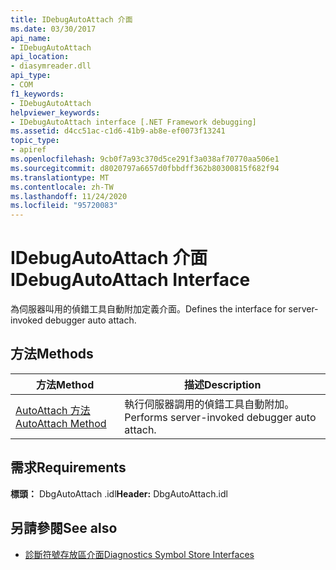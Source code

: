 ```yaml
---
title: IDebugAutoAttach 介面
ms.date: 03/30/2017
api_name:
- IDebugAutoAttach
api_location:
- diasymreader.dll
api_type:
- COM
f1_keywords:
- IDebugAutoAttach
helpviewer_keywords:
- IDebugAutoAttach interface [.NET Framework debugging]
ms.assetid: d4cc51ac-c1d6-41b9-ab8e-ef0073f13241
topic_type:
- apiref
ms.openlocfilehash: 9cb0f7a93c370d5ce291f3a038af70770aa506e1
ms.sourcegitcommit: d8020797a6657d0fbbdff362b80300815f682f94
ms.translationtype: MT
ms.contentlocale: zh-TW
ms.lasthandoff: 11/24/2020
ms.locfileid: "95720083"
---
```

# <a name="idebugautoattach-interface"></a><span data-ttu-id="f4883-102">IDebugAutoAttach 介面</span><span class="sxs-lookup"><span data-stu-id="f4883-102">IDebugAutoAttach Interface</span></span>

<span data-ttu-id="f4883-103">為伺服器叫用的偵錯工具自動附加定義介面。</span><span class="sxs-lookup"><span data-stu-id="f4883-103">Defines the interface for server-invoked debugger auto attach.</span></span>  
  
## <a name="methods"></a><span data-ttu-id="f4883-104">方法</span><span class="sxs-lookup"><span data-stu-id="f4883-104">Methods</span></span>  
  
|<span data-ttu-id="f4883-105">方法</span><span class="sxs-lookup"><span data-stu-id="f4883-105">Method</span></span>|<span data-ttu-id="f4883-106">描述</span><span class="sxs-lookup"><span data-stu-id="f4883-106">Description</span></span>|  
|------------|-----------------|  
|[<span data-ttu-id="f4883-107">AutoAttach 方法</span><span class="sxs-lookup"><span data-stu-id="f4883-107">AutoAttach Method</span></span>](idebugautoattach-autoattach-method.md)|<span data-ttu-id="f4883-108">執行伺服器調用的偵錯工具自動附加。</span><span class="sxs-lookup"><span data-stu-id="f4883-108">Performs server-invoked debugger auto attach.</span></span>|  
  
## <a name="requirements"></a><span data-ttu-id="f4883-109">需求</span><span class="sxs-lookup"><span data-stu-id="f4883-109">Requirements</span></span>  

 <span data-ttu-id="f4883-110">**標頭：** DbgAutoAttach .idl</span><span class="sxs-lookup"><span data-stu-id="f4883-110">**Header:** DbgAutoAttach.idl</span></span>  
  
## <a name="see-also"></a><span data-ttu-id="f4883-111">另請參閱</span><span class="sxs-lookup"><span data-stu-id="f4883-111">See also</span></span>

- [<span data-ttu-id="f4883-112">診斷符號存放區介面</span><span class="sxs-lookup"><span data-stu-id="f4883-112">Diagnostics Symbol Store Interfaces</span></span>](diagnostics-symbol-store-interfaces.md)
